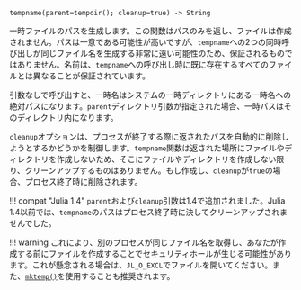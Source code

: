 ```
tempname(parent=tempdir(); cleanup=true) -> String
```

一時ファイルのパスを生成します。この関数はパスのみを返し、ファイルは作成されません。パスは一意である可能性が高いですが、`tempname`への2つの同時呼び出しが同じファイル名を生成する非常に遠い可能性のため、保証されるものではありません。名前は、`tempname`への呼び出し時に既に存在するすべてのファイルとは異なることが保証されています。

引数なしで呼び出すと、一時名はシステムの一時ディレクトリにある一時名への絶対パスになります。`parent`ディレクトリ引数が指定された場合、一時パスはそのディレクトリ内になります。

`cleanup`オプションは、プロセスが終了する際に返されたパスを自動的に削除しようとするかどうかを制御します。`tempname`関数は返された場所にファイルやディレクトリを作成しないため、そこにファイルやディレクトリを作成しない限り、クリーンアップするものはありません。もし作成し、`cleanup`が`true`の場合、プロセス終了時に削除されます。

!!! compat "Julia 1.4"
    `parent`および`cleanup`引数は1.4で追加されました。Julia 1.4以前では、`tempname`のパスはプロセス終了時に決してクリーンアップされませんでした。


!!! warning
    これにより、別のプロセスが同じファイル名を取得し、あなたが作成する前にファイルを作成することでセキュリティホールが生じる可能性があります。これが懸念される場合は、`JL_O_EXCL`でファイルを開いてください。また、[`mktemp()`](@ref)を使用することも推奨されます。


